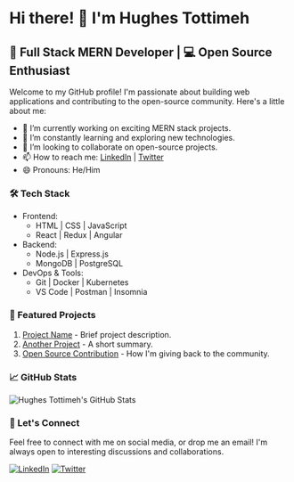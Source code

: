 # Hi there! 👋 I'm Hughes Tottimeh

## 🚀 Full Stack MERN Developer | 💻 Open Source Enthusiast

Welcome to my GitHub profile! I'm passionate about building web applications and contributing to the open-source community. Here's a little about me:

- 🔭 I’m currently working on exciting MERN stack projects.
- 🌱 I’m constantly learning and exploring new technologies.
- 👯 I’m looking to collaborate on open-source projects.
- 📫 How to reach me: [LinkedIn](https://www.linkedin.com/in/hughes-tottimeh-97b5b123b/) | [Twitter](https://twitter.com/ghes.hu)
- 😄 Pronouns: He/Him

### 🛠️ Tech Stack

- Frontend:
  - HTML | CSS | JavaScript
  - React | Redux | Angular
- Backend:
  - Node.js | Express.js
  - MongoDB | PostgreSQL
- DevOps & Tools:
  - Git | Docker | Kubernetes
  - VS Code | Postman | Insomnia

### 🌟 Featured Projects

1. [Project Name](https://github.com/ghesshu/project-link) - Brief project description.
2. [Another Project](https://github.com/ghesshu/another-project) - A short summary.
3. [Open Source Contribution](https://github.com/ghesshu/open-source) - How I'm giving back to the community.

### 📈 GitHub Stats

![Hughes Tottimeh's GitHub Stats](https://github-readme-stats.vercel.app/api?username=ghesshu&show_icons=true&count_private=true)

### 🤝 Let's Connect

Feel free to connect with me on social media, or drop me an email! I'm always open to interesting discussions and collaborations.

[![LinkedIn](https://img.shields.io/badge/LinkedIn-Connect-blue)](https://www.linkedin.com/in/hughestottimeh/)
[![Twitter](https://img.shields.io/badge/Twitter-Follow-1da1f2)](https://twitter.com/ghes.hu)
